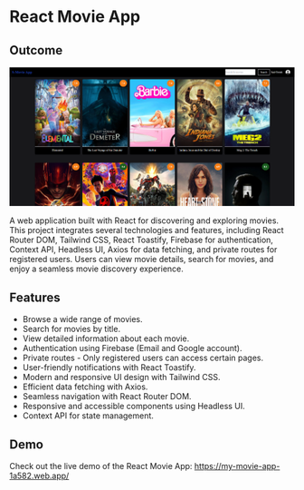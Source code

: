 # React Movie App

## Outcome 
![Overview](./src/assets/images/overview.png)

A web application built with React for discovering and exploring movies. This project integrates several technologies and features, including React Router DOM, Tailwind CSS, React Toastify, Firebase for authentication, Context API, Headless UI, Axios for data fetching, and private routes for registered users. Users can view movie details, search for movies, and enjoy a seamless movie discovery experience.

## Features

- Browse a wide range of movies.
- Search for movies by title.
- View detailed information about each movie.
- Authentication using Firebase (Email and Google account).
- Private routes - Only registered users can access certain pages.
- User-friendly notifications with React Toastify.
- Modern and responsive UI design with Tailwind CSS.
- Efficient data fetching with Axios.
- Seamless navigation with React Router DOM.
- Responsive and accessible components using Headless UI.
- Context API for state management.

## Demo

Check out the live demo of the React Movie App: https://my-movie-app-1a582.web.app/

